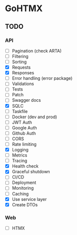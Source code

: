 # GoHTMX

## TODO

### API

- [ ] Pagination (check ARTA)
- [ ] Filtering
- [ ] Sorting
- [x] Requests
- [x] Responses
- [ ] Error handling (error package)
- [ ] Validations
- [ ] Tests
- [ ] Patch
- [ ] Swagger docs
- [x] SQLC
- [ ] Taskfile
- [ ] Docker (dev and prod)
- [ ] JWT Auth
- [ ] Google Auth
- [ ] Github Auth
- [ ] CORS
- [ ] Rate limiting
- [x] Logging
- [ ] Metrics
- [ ] Tracing
- [x] Health check
- [x] Graceful shutdown
- [ ] CI/CD
- [ ] Deployment
- [ ] Monitoring
- [ ] Caching
- [x] Use service layer
- [x] Create DTOs

### Web

- [ ] HTMX
